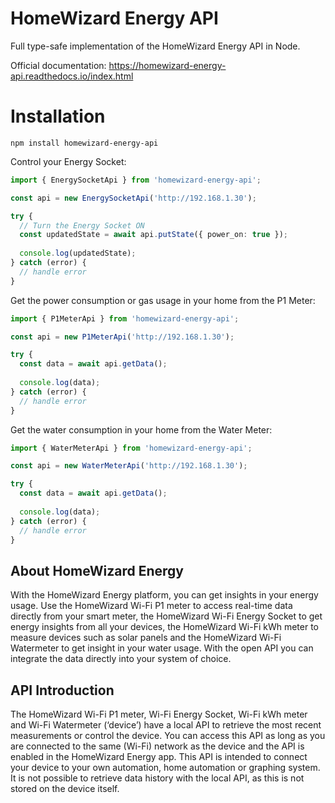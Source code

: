 # HomeWizard Energy API

Full type-safe implementation of the HomeWizard Energy API in Node.

Official documentation: https://homewizard-energy-api.readthedocs.io/index.html

# Installation
```
npm install homewizard-energy-api
```

Control your Energy Socket:

```typescript
import { EnergySocketApi } from 'homewizard-energy-api';

const api = new EnergySocketApi('http://192.168.1.30');

try {
  // Turn the Energy Socket ON
  const updatedState = await api.putState({ power_on: true });
  
  console.log(updatedState);
} catch (error) {
  // handle error
}
```

Get the power consumption or gas usage in your home from the P1 Meter:

```typescript
import { P1MeterApi } from 'homewizard-energy-api';

const api = new P1MeterApi('http://192.168.1.30');

try {
  const data = await api.getData();
  
  console.log(data);
} catch (error) {
  // handle error
}
```

Get the water consumption in your home from the Water Meter:

```typescript
import { WaterMeterApi } from 'homewizard-energy-api';

const api = new WaterMeterApi('http://192.168.1.30');

try {
  const data = await api.getData();
  
  console.log(data);
} catch (error) {
  // handle error
}
```
  



## About HomeWizard Energy
With the HomeWizard Energy platform, you can get insights in your energy usage. Use the HomeWizard Wi-Fi P1 meter to access real-time data directly from your smart meter, the HomeWizard Wi-Fi Energy Socket to get energy insights from all your devices, the HomeWizard Wi-Fi kWh meter to measure devices such as solar panels and the HomeWizard Wi-Fi Watermeter to get insight in your water usage. With the open API you can integrate the data directly into your system of choice.

## API Introduction
The HomeWizard Wi-Fi P1 meter, Wi-Fi Energy Socket, Wi-Fi kWh meter and Wi-Fi Watermeter (‘device’) have a local API to retrieve the most recent measurements or control the device. You can access this API as long as you are connected to the same (Wi-Fi) network as the device and the API is enabled in the HomeWizard Energy app. This API is intended to connect your device to your own automation, home automation or graphing system. It is not possible to retrieve data history with the local API, as this is not stored on the device itself.

